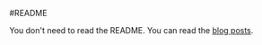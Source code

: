 #README

You don't need to read the README. You can read the [blog posts](http://aziflaj.github.io/).
